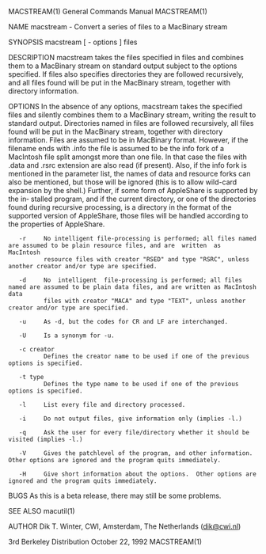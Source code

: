 MACSTREAM(1)                                                  General Commands Manual                                                 MACSTREAM(1)

NAME
       macstream - Convert a series of files to a MacBinary stream

SYNOPSIS
       macstream [ - options ] files

DESCRIPTION
       macstream  takes  the files specified in files and combines them to a MacBinary stream on standard output subject to the options specified.
       If files also specifies directories they are followed recursively, and all files found will be put in the MacBinary stream,  together  with
       directory information.

OPTIONS
       In  the absence of any options, macstream takes the specified files and silently combines them to a MacBinary stream, writing the result to
       standard output.  Directories named in files are followed recursively, all files found will be put in the MacBinary stream,  together  with
       directory  information.   Files  are assumed to be in MacBinary format.  However, if the filename ends with .info the file is assumed to be
       the info fork of a MacIntosh file split amongst more than one file.  In that case the files with .data and .rsrc extension  are  also  read
       (if  present).   Also, if the info fork is mentioned in the parameter list, the names of data and resource forks can also be mentioned, but
       those will be ignored (this is to allow wild-card expansion by the shell.)  Further, if some form of AppleShare is  supported  by  the  in‐
       stalled program, and if the current directory, or one of the directories found during recursive processing, is a directory in the format of
       the supported version of AppleShare, those files will be handled according to the properties of AppleShare.

       -r     No intelligent file-processing is performed; all files named are assumed to be plain resource files, and are  written  as  MacIntosh
              resource files with creator "RSED" and type "RSRC", unless another creator and/or type are specified.

       -d     No  intelligent  file-processing is performed; all files named are assumed to be plain data files, and are written as MacIntosh data
              files with creator "MACA" and type "TEXT", unless another creator and/or type are specified.

       -u     As -d, but the codes for CR and LF are interchanged.

       -U     Is a synonym for -u.

       -c creator
              Defines the creator name to be used if one of the previous options is specified.

       -t type
              Defines the type name to be used if one of the previous options is specified.

       -l     List every file and directory processed.

       -i     Do not output files, give information only (implies -l.)

       -q     Ask the user for every file/directory whether it should be visited (implies -l.)

       -V     Gives the patchlevel of the program, and other information.  Other options are ignored and the program quits immediately.

       -H     Give short information about the options.  Other options are ignored and the program quits immediately.

BUGS
       As this is a beta release, there may still be some problems.

SEE ALSO
       macutil(1)

AUTHOR
       Dik T. Winter, CWI, Amsterdam, The Netherlands (dik@cwi.nl)

3rd Berkeley Distribution                                        October 22, 1992                                                     MACSTREAM(1)
